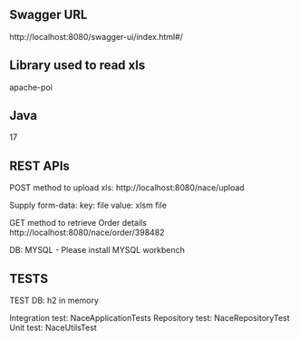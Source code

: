 Swagger URL
-------------
http://localhost:8080/swagger-ui/index.html#/

Library used to read xls
------------------------
apache-poi

Java
-----
17

REST APIs
--------------
POST method to upload xls:
http://localhost:8080/nace/upload

Supply form-data:
key: file
value: xlsm file

GET method to retrieve Order details
http://localhost:8080/nace/order/398482

DB: MYSQL - Please install MYSQL workbench

TESTS
-------
TEST DB: h2 in memory

Integration test: NaceApplicationTests
Repository test: NaceRepositoryTest
Unit test: NaceUtilsTest




